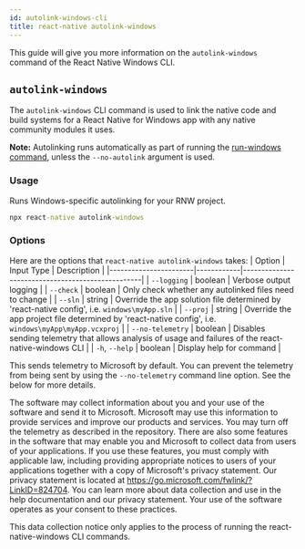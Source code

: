 ```yaml
---
id: autolink-windows-cli
title: react-native autolink-windows
---
```


This guide will give you more information on the `autolink-windows` command of the React Native Windows CLI.

## `autolink-windows`

The `autolink-windows` CLI command is used to link the native code and build systems for a React Native for Windows app with any native community modules it uses.

**Note:** Autolinking runs automatically as part of running the [run-windows command](run-windows-cli.md), unless the `--no-autolink` argument is used.

### Usage
Runs Windows-specific autolinking for your RNW project.
  
```bat
npx react-native autolink-windows
```
### Options

Here are the options that `react-native autolink-windows` takes:
| Option                | Input Type | Description                                      |
|-----------------------|------------|--------------------------------------------------|
| `--logging`           | boolean    | Verbose output logging                           |
| `--check`             | boolean    | Only check whether any autolinked files need to change |
| `--sln`               | string     | Override the app solution file determined by 'react-native config', i.e. `windows\myApp.sln` |
| `--proj`              | string     | Override the app project file determined by 'react-native config', i.e. `windows\myApp\myApp.vcxproj` |
| `--no-telemetry`      | boolean    | Disables sending telemetry that allows analysis of usage and failures of the react-native-windows CLI |
| `-h`, `--help`        | boolean    | Display help for command                         |

This sends telemetry to Microsoft by default. You can prevent the telemetry from being sent by using the `--no-telemetry` command line option. See the below for more details.

The software may collect information about you and your use of the software and send it to Microsoft. Microsoft may use this information to provide services and improve our products and services. You may turn off the telemetry as described in the repository. There are also some features in the software that may enable you and Microsoft to collect data from users of your applications. If you use these features, you must comply with applicable law, including providing appropriate notices to users of your applications together with a copy of Microsoft's privacy statement. Our privacy statement is located at https://go.microsoft.com/fwlink/?LinkID=824704. You can learn more about data collection and use in the help documentation and our privacy statement. Your use of the software operates as your consent to these practices.

This data collection notice only applies to the process of running the react-native-windows CLI commands.
  